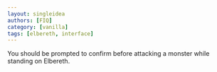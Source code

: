 ```yaml
---
layout: singleidea
authors: [FIQ]
category: [vanilla]
tags: [elbereth, interface]
---
```

You should be prompted to confirm before attacking a monster while standing on Elbereth.
